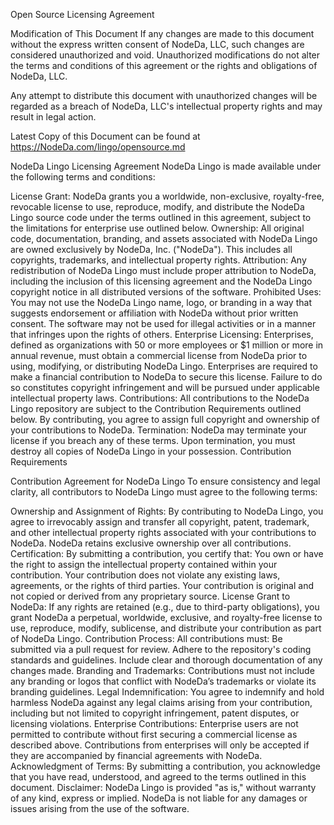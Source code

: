 Open Source Licensing Agreement

Modification of This Document
If any changes are made to this document without the express written consent of NodeDa, LLC, such changes are considered unauthorized and void. Unauthorized modifications do not alter the terms and conditions of this agreement or the rights and obligations of NodeDa, LLC.

Any attempt to distribute this document with unauthorized changes will be regarded as a breach of NodeDa, LLC's intellectual property rights and may result in legal action.

Latest Copy of this Document can be found at https://NodeDa.com/lingo/opensource.md

NodeDa Lingo Licensing Agreement
NodeDa Lingo is made available under the following terms and conditions:

License Grant:
NodeDa grants you a worldwide, non-exclusive, royalty-free, revocable license to use, reproduce, modify, and distribute the NodeDa Lingo source code under the terms outlined in this agreement, subject to the limitations for enterprise use outlined below.
Ownership:
All original code, documentation, branding, and assets associated with NodeDa Lingo are owned exclusively by NodeDa, Inc. ("NodeDa"). This includes all copyrights, trademarks, and intellectual property rights.
Attribution:
Any redistribution of NodeDa Lingo must include proper attribution to NodeDa, including the inclusion of this licensing agreement and the NodeDa Lingo copyright notice in all distributed versions of the software.
Prohibited Uses:
You may not use the NodeDa Lingo name, logo, or branding in a way that suggests endorsement or affiliation with NodeDa without prior written consent.
The software may not be used for illegal activities or in a manner that infringes upon the rights of others.
Enterprise Licensing:
Enterprises, defined as organizations with 50 or more employees or $1 million or more in annual revenue, must obtain a commercial license from NodeDa prior to using, modifying, or distributing NodeDa Lingo.
Enterprises are required to make a financial contribution to NodeDa to secure this license. Failure to do so constitutes copyright infringement and will be pursued under applicable intellectual property laws.
Contributions:
All contributions to the NodeDa Lingo repository are subject to the Contribution Requirements outlined below. By contributing, you agree to assign full copyright and ownership of your contributions to NodeDa.
Termination:
NodeDa may terminate your license if you breach any of these terms. Upon termination, you must destroy all copies of NodeDa Lingo in your possession.
Contribution Requirements

Contribution Agreement for NodeDa Lingo
To ensure consistency and legal clarity, all contributors to NodeDa Lingo must agree to the following terms:

Ownership and Assignment of Rights: By contributing to NodeDa Lingo, you agree to irrevocably assign and transfer all copyright, patent, trademark, and other intellectual property rights associated with your contributions to NodeDa. NodeDa retains exclusive ownership over all contributions.
Certification: By submitting a contribution, you certify that:
You own or have the right to assign the intellectual property contained within your contribution.
Your contribution does not violate any existing laws, agreements, or the rights of third parties.
Your contribution is original and not copied or derived from any proprietary source.
License Grant to NodeDa: If any rights are retained (e.g., due to third-party obligations), you grant NodeDa a perpetual, worldwide, exclusive, and royalty-free license to use, reproduce, modify, sublicense, and distribute your contribution as part of NodeDa Lingo.
Contribution Process: All contributions must:
Be submitted via a pull request for review.
Adhere to the repository's coding standards and guidelines.
Include clear and thorough documentation of any changes made.
Branding and Trademarks:
Contributions must not include any branding or logos that conflict with NodeDa’s trademarks or violate its branding guidelines.
Legal Indemnification: You agree to indemnify and hold harmless NodeDa against any legal claims arising from your contribution, including but not limited to copyright infringement, patent disputes, or licensing violations.
Enterprise Contributions:
Enterprise users are not permitted to contribute without first securing a commercial license as described above.
Contributions from enterprises will only be accepted if they are accompanied by financial agreements with NodeDa.
Acknowledgment of Terms: By submitting a contribution, you acknowledge that you have read, understood, and agreed to the terms outlined in this document.
Disclaimer:
NodeDa Lingo is provided "as is," without warranty of any kind, express or implied. NodeDa is not liable for any damages or issues arising from the use of the software.

